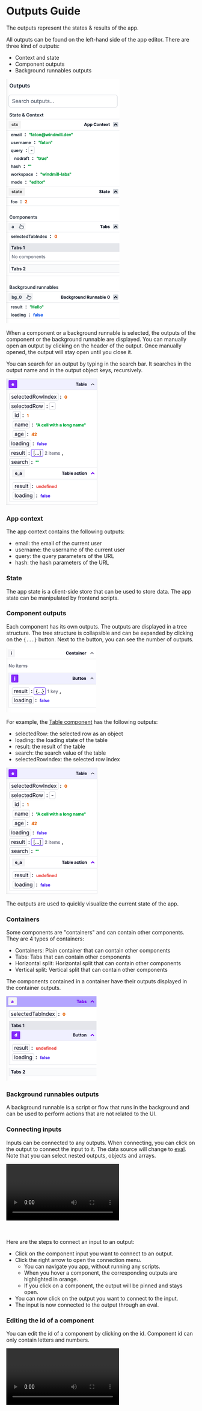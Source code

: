# Outputs Guide

The outputs represent the states & results of the app.

All outputs can be found on the left-hand side of the app editor. There are three kind of outputs:

- Context and state
- Component outputs
- Background runnables outputs

![App demo outputs](../assets/apps/2_app_outputs/app-demo-outputs.png.webp)

When a component or a background runnable is selected, the outputs of the component or the background runnable are displayed.
You can manually open an output by clicking on the header of the output. Once manually opened, the output will stay open until you close it.

You can search for an output by typing in the search bar. It searches in the output name and in the output object keys, recursively.

![App outputs](../assets/apps/2_app_outputs/app_outputs.png.webp)

### App context

The app context contains the following outputs:

- email: the email of the current user
- username: the username of the current user
- query: the query parameters of the URL
- hash: the hash parameters of the URL

### State

The app state is a client-side store that can be used to store data. The app state can be manipulated by frontend scripts.

### Component outputs

Each component has its own outputs. The outputs are displayed in a tree structure. The tree structure is collapsible and can be expanded by clicking on the `{...}` button. Next to the button, you can see the number of outputs.

![App outputs](../assets/apps/2_app_outputs/app-output-collapsed.png.webp)

For example, the [Table component](./4_app_configuration-settings/1_app_component_library.mdx#table-1) has the following outputs:

- selectedRow: the selected row as an object
- loading: the loading state of the table
- result: the result of the table
- search: the search value of the table
- selectedRowIndex: the selected row index

![App outputs](../assets/apps/2_app_outputs/app_outputs.png.webp)

The outputs are used to quickly visualize the current state of the app.

### Containers

Some components are "containers" and can contain other components. They are 4 types of containers:

- Containers: Plain container that can contain other components
- Tabs: Tabs that can contain other components
- Horizontal split: Horizontal split that can contain other components
- Vertical split: Vertical split that can contain other components

The components contained in a container have their outputs displayed in the container outputs.

![App outputs](../assets/apps/2_app_outputs/app-output-container.png.webp)

### Background runnables outputs

A background runnable is a script or flow that runs in the background and can be used to perform actions that are not related to the UI.

### Connecting inputs

Inputs can be connected to any outputs. When connecting, you can click on the output to connect the input to it. The data source will change to [eval](./3_app-runnable-panel.mdx#evals). Note that you can select nested outputs, objects and arrays.

<video
    className="border-2 rounded-xl object-cover w-full h-full dark:border-gray-800"
    autoPlay
    loop
    controls
    src="/videos/app-connections.mp4"
/>

<br/>

Here are the steps to connect an input to an output:

- Click on the component input you want to connect to an output.
- Click the right arrow to open the connection menu.
  - You can navigate you app, without running any scripts.
  - When you hover a component, the corresponding outputs are highlighted in orange.
  - If you click on a component, the output will be pinned and stays open.
- You can now click on the output you want to connect to the input.
- The input is now connected to the output through an eval.

### Editing the id of a component

You can edit the id of a component by clicking on the id. Component id can only contain letters and numbers.

<video
    className="border-2 rounded-xl object-cover w-full h-full dark:border-gray-800"
    autoPlay
    loop
    controls
    src="/videos/app-edit-id.mp4"
/>

